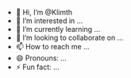- 👋 Hi, I’m @Klimth
- 👀 I’m interested in ...
- 🌱 I’m currently learning ...
- 💞️ I’m looking to collaborate on ...
- 📫 How to reach me ...
- 😄 Pronouns: ...
- ⚡ Fun fact: ...

<!---
Klimth/Klimth is a ✨ special ✨ repository because its `README.md` (this file) appears on your GitHub profile.
You can click the Preview link to take a look at your changes.
--->
